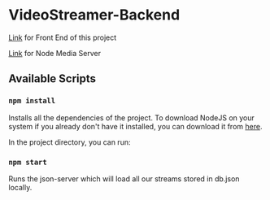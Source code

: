 # VideoStreamer-Backend
[Link](https://github.com/adnansadar/Video-Streamer-FrontEnd) for Front End of this project

[Link](https://github.com/adnansadar/VideoStreamer-NodeMediaServer) for Node Media Server

## Available Scripts

### `npm install`

Installs all the dependencies of the project.
To download NodeJS on your system if you already don't have it installed, you can download it from [here](https://nodejs.org/en/).

In the project directory, you can run:

### `npm start`

Runs the json-server which will load all our streams stored in db.json locally.
